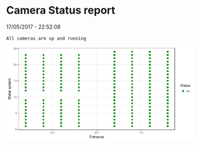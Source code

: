 Camera Status report
================
17/05/2017 - 22:52:08

    All cameras are up and running

![](camreport_files/figure-markdown_github/unnamed-chunk-2-1.png)

